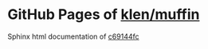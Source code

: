 GitHub Pages of [klen/muffin](https://github.com/klen/muffin.git)
===
Sphinx html documentation of [c69144fc](https://github.com/klen/muffin/tree/c69144fc6ca7962978401614f0cd970739e9c6e6)
